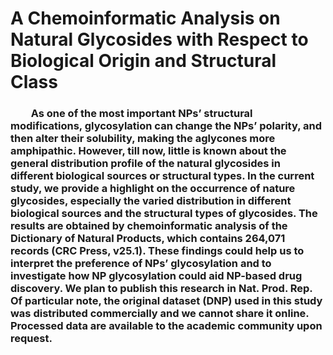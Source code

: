 A Chemoinformatic Analysis on Natural Glycosides with Respect to Biological Origin and Structural Class
========================================================================================================
### &emsp;&emsp;As one of the most important NPs’ structural modifications, glycosylation can change the NPs’ polarity, and then alter their solubility, making the aglycones more amphipathic. However, till now, little is known about the general distribution profile of the natural glycosides in different biological sources or structural types. In the current study, we provide a highlight on the occurrence of nature glycosides, especially the varied distribution in different biological sources and the structural types of glycosides. The results are obtained by chemoinformatic analysis of the Dictionary of Natural Products, which contains 264,071 records (CRC Press, v25.1). These findings could help us to interpret the preference of NPs’ glycosylation and to investigate how NP glycosylation could aid NP-based drug discovery. We plan to publish this research in Nat. Prod. Rep. Of particular note, the original dataset (DNP) used in this study was distributed commercially and we cannot share it online. Processed data are available to the academic community upon request.
